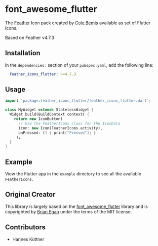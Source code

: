 # font_awesome_flutter

The [Feather](https://feathericons.com/) Icon pack created by [Cole Bemis](https://github.com/colebemis) available as set of Flutter Icons.

Based on Feather v4.7.3

## Installation

In the `dependencies:` section of your `pubspec.yaml`, add the following line:

```yaml
  feather_icons_flutter: >=4.7.3
```

## Usage

```dart
import 'package:feather_icons_flutter/feather_icons_flutter.dart';

class MyWidget extends StatelessWidget {
  Widget build(BuildContext context) {
    return new IconButton(
      // Use the FeatherIcons class for the IconData
      icon: new Icon(FeatherIcons.activity), 
      onPressed: () { print("Pressed"); }
     );
  }
}
```

## Example

View the Flutter app in the `example` directory to see all the available `FeatherIcons`.

## Original Creator
This library is largely based on the [font_awesome_flutter](https://github.com/brianegan/font_awesome_flutter) library and is copyrighted by [Brian Egan](https://github.com/brianegan) under the terms of the  MIT license.

## Contributors

  - Hannes Küttner
